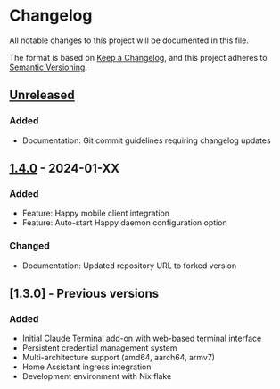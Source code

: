 # Changelog

All notable changes to this project will be documented in this file.

The format is based on [Keep a Changelog](https://keepachangelog.com/en/1.0.0/),
and this project adheres to [Semantic Versioning](https://semver.org/spec/v2.0.0.html).

## [Unreleased]

### Added
- Documentation: Git commit guidelines requiring changelog updates

## [1.4.0] - 2024-01-XX

### Added
- Feature: Happy mobile client integration
- Feature: Auto-start Happy daemon configuration option

### Changed
- Documentation: Updated repository URL to forked version

## [1.3.0] - Previous versions

### Added
- Initial Claude Terminal add-on with web-based terminal interface
- Persistent credential management system
- Multi-architecture support (amd64, aarch64, armv7)
- Home Assistant ingress integration
- Development environment with Nix flake

[Unreleased]: https://github.com/beyer-martin/home-assistant-addons/compare/v1.4.0...HEAD
[1.4.0]: https://github.com/beyer-martin/home-assistant-addons/releases/tag/v1.4.0
